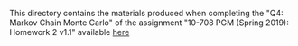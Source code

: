 This directory contains the materials produced when completing the "Q4: Markov Chain Monte Carlo" of the assignment "10-708 PGM (Spring 2019): Homework 2 v1.1" available [here](https://github.com/cyber-rhythms/cmu-10-708-probabilistic-graphical-models-spring-2019/blob/master/homework-assignments/hw-2/hw-2-v1.1.pdf)


